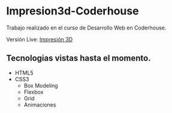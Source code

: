# Impresion3d-Coderhouse

Trabajo realizado en el curso de Desarrollo Web en Coderhouse.

Versión Live: [Impresión 3D](https://zeo-return-null.github.io/Impresion3d-Coderhouse/)


## Tecnologias vistas hasta el momento.

- HTML5
- CSS3
    - Box Modeling
    - Flexbox
    - Grid
    - Animaciones
